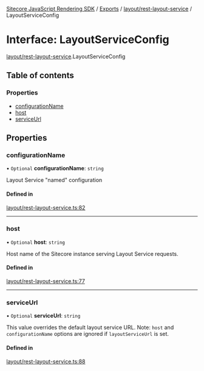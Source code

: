 [Sitecore JavaScript Rendering SDK](../README.md) / [Exports](../modules.md) / [layout/rest-layout-service](../modules/layout_rest_layout_service.md) / LayoutServiceConfig

# Interface: LayoutServiceConfig

[layout/rest-layout-service](../modules/layout_rest_layout_service.md).LayoutServiceConfig

## Table of contents

### Properties

- [configurationName](layout_rest_layout_service.LayoutServiceConfig.md#configurationname)
- [host](layout_rest_layout_service.LayoutServiceConfig.md#host)
- [serviceUrl](layout_rest_layout_service.LayoutServiceConfig.md#serviceurl)

## Properties

### configurationName

• `Optional` **configurationName**: `string`

Layout Service "named" configuration

#### Defined in

[layout/rest-layout-service.ts:82](https://github.com/Sitecore/jss/blob/e49fd4cc/packages/sitecore-jss/src/layout/rest-layout-service.ts#L82)

___

### host

• `Optional` **host**: `string`

Host name of the Sitecore instance serving Layout Service requests.

#### Defined in

[layout/rest-layout-service.ts:77](https://github.com/Sitecore/jss/blob/e49fd4cc/packages/sitecore-jss/src/layout/rest-layout-service.ts#L77)

___

### serviceUrl

• `Optional` **serviceUrl**: `string`

This value overrides the default layout service URL.
Note: `host` and `configurationName` options are ignored if `layoutServiceUrl` is set.

#### Defined in

[layout/rest-layout-service.ts:88](https://github.com/Sitecore/jss/blob/e49fd4cc/packages/sitecore-jss/src/layout/rest-layout-service.ts#L88)
